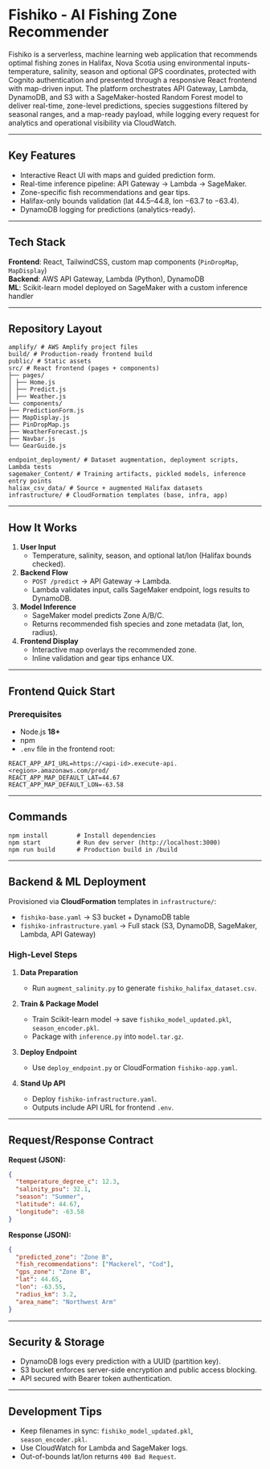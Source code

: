 # Fishiko - AI Fishing Zone Recommender

Fishiko is a serverless, machine learning web application that recommends optimal fishing zones in Halifax, Nova Scotia using environmental inputs-temperature, salinity, season and optional GPS coordinates, protected with Cognito authentication and presented through a responsive React frontend with map-driven input.
The platform orchestrates API Gateway, Lambda, DynamoDB, and S3 with a SageMaker-hosted Random Forest model to deliver real-time, zone-level predictions, species suggestions filtered by seasonal ranges, and a map-ready payload, while logging every request for analytics and operational visibility via CloudWatch.

---

## Key Features
- Interactive React UI with maps and guided prediction form.
- Real-time inference pipeline: API Gateway → Lambda → SageMaker.
- Zone-specific fish recommendations and gear tips.
- Halifax-only bounds validation (lat 44.5–44.8, lon −63.7 to −63.4).
- DynamoDB logging for predictions (analytics-ready).

---

## Tech Stack
**Frontend**: React, TailwindCSS, custom map components (`PinDropMap`, `MapDisplay`)  
**Backend**: AWS API Gateway, Lambda (Python), DynamoDB  
**ML**: Scikit-learn model deployed on SageMaker with a custom inference handler  

---

## Repository Layout

```
amplify/ # AWS Amplify project files
build/ # Production-ready frontend build
public/ # Static assets
src/ # React frontend (pages + components)
├── pages/
│ ├── Home.js
│ ├── Predict.js
│ ├── Weather.js
└── components/
├── PredictionForm.js
├── MapDisplay.js
├── PinDropMap.js
├── WeatherForecast.js
├── Navbar.js
└── GearGuide.js
```

```
endpoint_deployment/ # Dataset augmentation, deployment scripts, Lambda tests
sagemaker_Content/ # Training artifacts, pickled models, inference entry points
haliax_csv_data/ # Source + augmented Halifax datasets
infrastructure/ # CloudFormation templates (base, infra, app)
```

---

## How It Works
1. **User Input**  
   - Temperature, salinity, season, and optional lat/lon (Halifax bounds checked).  
2. **Backend Flow**  
   - `POST /predict` → API Gateway → Lambda.  
   - Lambda validates input, calls SageMaker endpoint, logs results to DynamoDB.  
3. **Model Inference**  
   - SageMaker model predicts Zone A/B/C.  
   - Returns recommended fish species and zone metadata (lat, lon, radius).  
4. **Frontend Display**  
   - Interactive map overlays the recommended zone.  
   - Inline validation and gear tips enhance UX.

---

## Frontend Quick Start
### Prerequisites
- Node.js **18+**
- npm
- `.env` file in the frontend root:

```env
REACT_APP_API_URL=https://<api-id>.execute-api.<region>.amazonaws.com/prod/
REACT_APP_MAP_DEFAULT_LAT=44.67
REACT_APP_MAP_DEFAULT_LON=-63.58
```
---
## Commands

```
npm install        # Install dependencies
npm start          # Run dev server (http://localhost:3000)
npm run build      # Production build in /build
```
---
## Backend & ML Deployment

Provisioned via **CloudFormation** templates in `infrastructure/`:

- `fishiko-base.yaml` → S3 bucket + DynamoDB table
- `fishiko-infrastructure.yaml` → Full stack (S3, DynamoDB, SageMaker, Lambda, API Gateway)

### High-Level Steps
1. **Data Preparation**  
   - Run `augment_salinity.py` to generate `fishiko_halifax_dataset.csv`.

2. **Train & Package Model**  
   - Train Scikit-learn model → save `fishiko_model_updated.pkl`, `season_encoder.pkl`.  
   - Package with `inference.py` into `model.tar.gz`.

3. **Deploy Endpoint**  
   - Use `deploy_endpoint.py` or CloudFormation `fishiko-app.yaml`.

4. **Stand Up API**  
   - Deploy `fishiko-infrastructure.yaml`.  
   - Outputs include API URL for frontend `.env`.

---

## Request/Response Contract

**Request (JSON):**
```json
{
  "temperature_degree_c": 12.3,
  "salinity_psu": 32.1,
  "season": "Summer",
  "latitude": 44.67,
  "longitude": -63.58
}
```
**Response (JSON):**

```json
{
  "predicted_zone": "Zone B",
  "fish_recommendations": ["Mackerel", "Cod"],
  "gps_zone": "Zone B",
  "lat": 44.65,
  "lon": -63.55,
  "radius_km": 3.2,
  "area_name": "Northwest Arm"
}
```
---
## Security & Storage
- DynamoDB logs every prediction with a UUID (partition key).
- S3 bucket enforces server-side encryption and public access blocking.
- API secured with Bearer token authentication.

---

## Development Tips
- Keep filenames in sync: `fishiko_model_updated.pkl`, `season_encoder.pkl`.
- Use CloudWatch for Lambda and SageMaker logs.
- Out-of-bounds lat/lon returns `400 Bad Request`.



